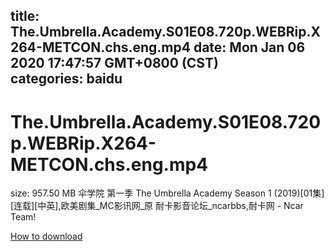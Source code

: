 
title: The.Umbrella.Academy.S01E08.720p.WEBRip.X264-METCON.chs.eng.mp4
date: Mon Jan 06 2020 17:47:57 GMT+0800 (CST)    
categories: baidu
---

# The.Umbrella.Academy.S01E08.720p.WEBRip.X264-METCON.chs.eng.mp4
size: 957.50 MB
 伞学院 第一季 The Umbrella Academy Season 1 (2019)[01集][连载][中英],欧美剧集_MC影讯网_原 耐卡影音论坛_ncarbbs,耐卡网 - Ncar Team!
 

[How to download](https://bpcam.bemobtrk.com/go/2ceec3aa-1ca2-46d6-b9ff-aaa5c184517c?jno=5085)